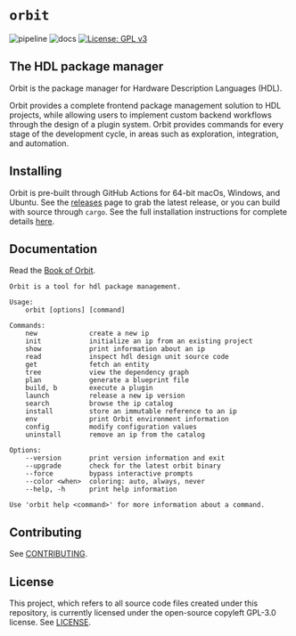 # `orbit`

![pipeline](https://github.com/c-rus/orbit/actions/workflows/pipeline.yml/badge.svg) ![docs](https://github.com/c-rus/orbit/actions/workflows/docs.yml/badge.svg) [![License: GPL v3](https://img.shields.io/badge/License-GPLv3-blue.svg)](https://www.gnu.org/licenses/gpl-3.0)

## The HDL package manager

Orbit is the package manager for Hardware Description Languages (HDL). 
  
Orbit provides a complete frontend package management solution to HDL projects, while allowing users to implement custom backend workflows through the design of a plugin system. Orbit provides commands for every stage of the development cycle, in areas such as exploration, integration, and automation.

## Installing

Orbit is pre-built through GitHub Actions for 64-bit macOs, Windows, and Ubuntu. See the [releases](https://github.com/c-rus/orbit/releases) page to grab the latest release, or you can build with source through `cargo`. See the full installation instructions for complete details [here](https://c-rus.github.io/orbit/1_starting/1_installing.html).

## Documentation

Read the [Book of Orbit](https://c-rus.github.io/orbit/).

```
Orbit is a tool for hdl package management.

Usage:
    orbit [options] [command]

Commands:
    new             create a new ip
    init            initialize an ip from an existing project
    show            print information about an ip
    read            inspect hdl design unit source code
    get             fetch an entity
    tree            view the dependency graph
    plan            generate a blueprint file
    build, b        execute a plugin
    launch          release a new ip version
    search          browse the ip catalog
    install         store an immutable reference to an ip
    env             print Orbit environment information
    config          modify configuration values
    uninstall       remove an ip from the catalog

Options:
    --version       print version information and exit
    --upgrade       check for the latest orbit binary
    --force         bypass interactive prompts
    --color <when>  coloring: auto, always, never
    --help, -h      print help information

Use 'orbit help <command>' for more information about a command.

```


## Contributing

See [CONTRIBUTING](./CONTRIBUTING.md).

## License

This project, which refers to all source code files created under this repository, is currently licensed under the open-source copyleft GPL-3.0 license. See [LICENSE](./LICENSE).